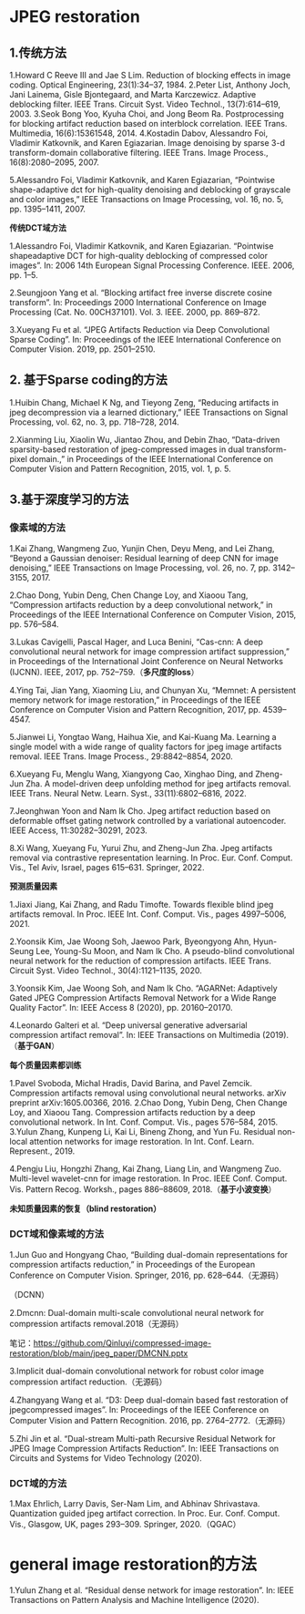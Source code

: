 # JPEG restoration

## 1.传统方法

1.Howard C Reeve III and Jae S Lim. Reduction of blocking effects in image coding. Optical Engineering, 23(1):34–37, 1984.
2.Peter List, Anthony Joch, Jani Lainema, Gisle Bjontegaard, and Marta Karczewicz. Adaptive deblocking filter. IEEE Trans. Circuit Syst. Video Technol., 13(7):614–619, 2003.
3.Seok Bong Yoo, Kyuha Choi, and Jong Beom Ra. Postprocessing for blocking artifact reduction based on interblock correlation. IEEE Trans. Multimedia, 16(6):15361548, 2014.
4.Kostadin Dabov, Alessandro Foi, Vladimir Katkovnik, and Karen Egiazarian. Image denoising by sparse 3-d transform-domain collaborative filtering. IEEE Trans. Image Process., 16(8):2080–2095, 2007.

5.Alessandro Foi, Vladimir Katkovnik, and Karen Egiazarian, “Pointwise shape-adaptive dct for high-quality denoising and deblocking of grayscale and color images,” IEEE Transactions on Image Processing, vol. 16, no. 5, pp. 1395–1411, 2007.

**传统DCT域方法**

1.Alessandro Foi, Vladimir Katkovnik, and Karen Egiazarian. “Pointwise shapeadaptive DCT for high-quality deblocking of compressed color images”. In: 2006 14th European Signal Processing Conference. IEEE. 2006, pp. 1–5.

2.Seungjoon Yang et al. “Blocking artifact free inverse discrete cosine transform”. In: Proceedings 2000 International Conference on Image Processing (Cat. No. 00CH37101). Vol. 3. IEEE. 2000, pp. 869–872.

3.Xueyang Fu et al. “JPEG Artifacts Reduction via Deep Convolutional Sparse Coding”. In: Proceedings of the IEEE International Conference on Computer Vision. 2019, pp. 2501–2510.

## 2. 基于Sparse coding的方法

1.Huibin Chang, Michael K Ng, and Tieyong Zeng, “Reducing artifacts in jpeg decompression via a learned dictionary,” IEEE Transactions on Signal Processing, vol. 62, no. 3, pp. 718–728, 2014.

2.Xianming Liu, Xiaolin Wu, Jiantao Zhou, and Debin Zhao, “Data-driven sparsity-based restoration of jpeg-compressed images in dual transform-pixel domain.,” in Proceedings of the IEEE International Conference on Computer Vision and Pattern Recognition, 2015, vol. 1, p. 5.

## 3.基于深度学习的方法

### 像素域的方法

1.Kai Zhang, Wangmeng Zuo, Yunjin Chen, Deyu Meng, and Lei Zhang, “Beyond a Gaussian denoiser: Residual learning of deep CNN for image denoising,” IEEE Transactions on Image Processing, vol. 26, no. 7, pp. 3142–3155, 2017.

2.Chao Dong, Yubin Deng, Chen Change Loy, and Xiaoou Tang, “Compression artifacts reduction by a deep convolutional network,” in Proceedings of the IEEE International Conference on Computer Vision, 2015, pp. 576–584.

3.Lukas Cavigelli, Pascal Hager, and Luca Benini, “Cas-cnn: A deep convolutional neural network for image compression artifact suppression,” in Proceedings of the International Joint Conference on Neural Networks (IJCNN). IEEE, 2017, pp. 752–759.（**多尺度的loss**）

4.Ying Tai, Jian Yang, Xiaoming Liu, and Chunyan Xu, “Memnet: A persistent memory network for image restoration,” in Proceedings of the IEEE Conference on Computer Vision and Pattern Recognition, 2017, pp. 4539–4547.

5.Jianwei Li, Yongtao Wang, Haihua Xie, and Kai-Kuang Ma. Learning a single model with a wide range of quality factors for jpeg image artifacts removal. IEEE Trans. Image Process., 29:8842–8854, 2020.

6.Xueyang Fu, Menglu Wang, Xiangyong Cao, Xinghao Ding, and Zheng-Jun Zha. A model-driven deep unfolding method for jpeg artifacts removal. IEEE Trans. Neural Netw. Learn. Syst., 33(11):6802–6816, 2022.

7.Jeonghwan Yoon and Nam Ik Cho. Jpeg artifact reduction based on deformable offset gating network controlled by a variational autoencoder. IEEE Access, 11:30282–30291, 2023.

8.Xi Wang, Xueyang Fu, Yurui Zhu, and Zheng-Jun Zha. Jpeg artifacts removal via contrastive representation learning. In Proc. Eur. Conf. Comput. Vis., Tel Aviv, Israel, pages 615–631. Springer, 2022.



**预测质量因素**

1.Jiaxi Jiang, Kai Zhang, and Radu Timofte. Towards flexible blind jpeg artifacts removal. In Proc. IEEE Int. Conf. Comput. Vis., pages 4997–5006, 2021.

2.Yoonsik Kim, Jae Woong Soh, Jaewoo Park, Byeongyong Ahn, Hyun-Seung Lee, Young-Su Moon, and Nam Ik Cho. A pseudo-blind convolutional neural network for the reduction of compression artifacts. IEEE Trans. Circuit Syst. Video Technol., 30(4):1121–1135, 2020.

3.Yoonsik Kim, Jae Woong Soh, and Nam Ik Cho. “AGARNet: Adaptively Gated JPEG Compression Artifacts Removal Network for a Wide Range Quality Factor”. In: IEEE Access 8 (2020), pp. 20160–20170.

4.Leonardo Galteri et al. “Deep universal generative adversarial compression artifact removal”. In: IEEE Transactions on Multimedia (2019).（**基于GAN**）

**每个质量因素都训练**

1.Pavel Svoboda, Michal Hradis, David Barina, and Pavel Zemcik. Compression artifacts removal using convolutional neural networks. arXiv preprint arXiv:1605.00366, 2016.
2.Chao Dong, Yubin Deng, Chen Change Loy, and Xiaoou Tang. Compression artifacts reduction by a deep convolutional network. In Int. Conf. Comput. Vis., pages 576–584, 2015.
3.Yulun Zhang, Kunpeng Li, Kai Li, Bineng Zhong, and Yun Fu. Residual non-local attention networks for image restoration. In Int. Conf. Learn. Represent., 2019.

4.Pengju Liu, Hongzhi Zhang, Kai Zhang, Liang Lin, and Wangmeng Zuo. Multi-level wavelet-cnn for image restoration. In Proc. IEEE Conf. Comput. Vis. Pattern Recog. Worksh., pages 886–88609, 2018.（**基于小波变换**）

**未知质量因素的恢复（blind restoration）**



### DCT域和像素域的方法

1.Jun Guo and Hongyang Chao, “Building dual-domain representations for compression artifacts reduction,” in Proceedings of the European Conference on Computer Vision. Springer, 2016, pp. 628–644.（无源码）

（DCNN）

2.Dmcnn: Dual-domain multi-scale convolutional neural network for compression artifacts removal.2018（无源码）

笔记：https://github.com/Qinluyi/compressed-image-restoration/blob/main/jpeg_paper/DMCNN.pptx

3.Implicit dual-domain convolutional network for robust color image compression artifact reduction.（无源码）

4.Zhangyang Wang et al. “D3: Deep dual-domain based fast restoration of jpegcompressed images”. In: Proceedings of the IEEE Conference on Computer Vision and Pattern Recognition. 2016, pp. 2764–2772.（无源码）

5.Zhi Jin et al. “Dual-stream Multi-path Recursive Residual Network for JPEG Image Compression Artifacts Reduction”. In: IEEE Transactions on Circuits and Systems for Video Technology (2020).

### DCT域的方法

1.Max Ehrlich, Larry Davis, Ser-Nam Lim, and Abhinav Shrivastava. Quantization guided jpeg artifact correction. In Proc. Eur. Conf. Comput. Vis., Glasgow, UK, pages 293–309. Springer, 2020.（QGAC）

# general image restoration的方法

1.Yulun Zhang et al. “Residual dense network for image restoration”. In: IEEE Transactions on Pattern Analysis and Machine Intelligence (2020).





